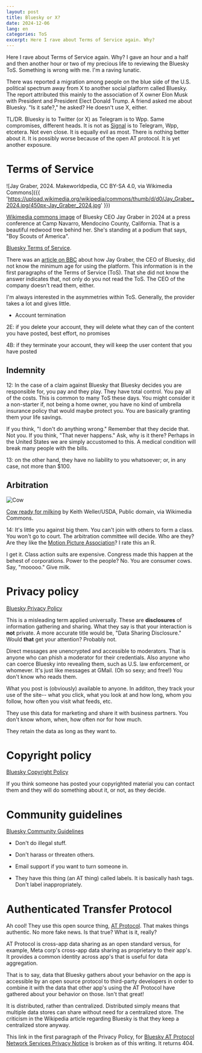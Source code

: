 ```yaml
---
layout: post
title: Bluesky or X?
date: 2024-12-06
lang: en
categories: ToS
excerpt: Here I rave about Terms of Service again. Why?
---
```


Here I rave about Terms of Service again. Why?
I gave an hour and a half and then another hour or two of my
precious life to reviewing the Bluesky ToS. Something is wrong with me.
I'm a raving lunatic.

There was reported a migration among people on the blue side of the U.S.
political spectrum away from X to another social platform called Bluesky. The
report attributed this mainly to the association of X owner Elon Musk with
President and President Elect Donald Trump. A friend asked me about Bluesky.
"Is it safe?," he asked? He doesn't use X, either.

TL/DR. Bluesky is to Twitter (or X) as Telegram is to Wpp. Same compromises,
different heads. It is not as [Signal][s] is to Telegram, Wpp, etcetera. Not
even close. It is equally evil as most. There is nothing better about it. It is
possibly worse because of the open AT protocol. It is yet another exposure.

[s]: https://signal.org/

# Terms of Service

![Jay Graber, 2024. Makeworldpedia, CC BY-SA 4.0, via Wikimedia Commons]({{
'https://upload.wikimedia.org/wikipedia/commons/thumb/d/d0/Jay_Graber_2024.jpg/450px-Jay_Graber_2024.jpg'
}})

[Wikimedia commons image][jg] of Bluesky CEO Jay Graber in 2024 at a press
conference at Camp Navarro, Mendocino County, California. That is a beautiful
redwood tree behind her. She's standing at a podium that says, "Boy Scouts of
America".

[jg]: https://commons.wikimedia.org/wiki/File:Jay_Graber_2024.jpg

[Bluesky Terms of Service][tos].

[tos]: https://bsky.social/about/support/tos

There was an [article on BBC][bbc] about how Jay Graber, the CEO of Bluesky,
did not know the minimum age for using the platform.  This information is in
the first paragraphs of the Terms of Service (ToS).  That she did not know
the answer indicates that, not only do you not read the ToS. The CEO of the
company doesn't read them, either.

[bbc]: https://www.bbc.com/news/articles/c238y83l48jo

I'm always interested in the asymmetries within ToS.  Generally, the provider
takes a lot and gives little.

- Account termination

2E: if you delete your account, they will delete what they can of the content
you have posted, best effort, no promises

4B: if they terminate your account, they will keep the user content that you
have posted


## Indemnity

12: In the case of a claim against Bluesky that Bluesky decides you are
responsible for, you pay and they play. They have total control. You pay all of
the costs. This is common to many ToS these days.  You might consider it a
non-starter if, not being a home owner, you have no kind of umbrella insurance
policy that would maybe protect you.  You are basically granting them your life
savings.

If you think, "I don't do anything wrong." Remember that they decide that. Not
you.  If you think, "That never happens." Ask, why is it there?  Perhaps in the
United States we are simply accustomed to this. A medical condition will break
many people with the bills.

13: on the other hand, they have no liability to you whatsoever; or, in any
case, not more than $100.


## Arbitration

![Cow](https://upload.wikimedia.org/wikipedia/commons/thumb/0/0c/Cow_female_black_white.jpg/320px-Cow_female_black_white.jpg)

[Cow ready for milking][cow] by Keith Weller/USDA, Public domain, via Wikimedia
Commons.

[cow]: https://commons.wikimedia.org/wiki/File:Cow_female_black_white.jpg

14: It's little you against big them. You can't join with others to form a
class. You won't go to court. The arbitration committee will decide. Who are
they? Are they like the [Motion Picture Association][mpa]? I rate this an R.

[mpa]: https://en.wikipedia.org/wiki/Motion_Picture_Association

I get it. Class action suits are expensive. Congress made this happen at the
behest of corporations. Power to the people? No. You are consumer cows. Say,
"mooooo." Give milk.


# Privacy policy

[Bluesky Privacy Policy][dd]

[dd]: https://bsky.social/about/support/privacy-policy

This is a misleading term applied universally. These are **disclosures** of
information gathering and sharing. What they say is that your interaction
is **not** private. A more accurate title would be, "Data Sharing Disclosure."
Would **that** get your attention? Probably not.

Direct messages are unencrypted and accessible to moderators. That is anyone
who can phish a moderator for their credentials. Also anyone who can coerce
Bluesky into revealing them, such as U.S. law enforcement, or whomever.
It's just like messages at GMail. (Oh so sexy; and free!) You don't know who
reads them.

What you post is (obviously) available to anyone.  In additon, they track your
use of the site-- what you click, what you look at and how long, whom you
follow, how often you visit what feeds, etc.

They use this data for marketing and share it with business partners.
You don't know whom, when, how often nor for how much.

They retain the data as long as they want to.

# Copyright policy

[Bluesky Copyright Policy][copy]

[copy]: https://bsky.social/about/support/copyright

If you think someone has posted your copyrighted material you can contact them
and they will do something about it, or not, as they decide.

# Community guidelines

[Bluesky Community Guidelines][cg]

[cg]: https://bsky.social/about/support/community-guidelines

- Don't do illegal stuff.

- Don't harass or threaten others.

- Email support if you want to turn someone in.

- They have this thing (an AT thing) called labels. It is basically hash tags.
Don't label inappropriately.


# Authenticated Transfer Protocol

Ah cool! They use this open source thing, [AT Protocol][atp].
That makes things authentic. No more fake news. Is that true?  What is it,
really?

[atp]: https://en.wikipedia.org/wiki/AT_Protocol

AT Protocol is cross-app data sharing as an open standard versus, for example,
Meta corp's cross-app data sharing as proprietary to their app's. It provides a
common identity across app's that is useful for data aggregation.

That is to say, data that Bluesky gathers about your behavior on the
app is accessible by an open source protocol to third-party developers in order
to combine it with the data that other app's using the AT Protocol have
gathered about your behavior on those. Isn't that great!

It is distributed, rather than centralized.  Distributed simply means that
multiple data stores can share without need for a centralized store.  The
criticism in the Wikipedia article regarding Bluesky is that they keep a
centralized store anyway.

This link in the first paragraph of the Privacy Policy, for [Bluesky AT
Protocol Network Services Privacy Notice][bat] is broken as of this writing. It
returns 404.

[bat]: https://bsky.social/about/support/network-services-privacy-notice

